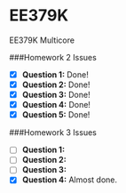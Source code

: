 EE379K
======

EE379K Multicore

###Homework 2 Issues

- [X] **Question 1:** Done!
- [X] **Question 2:** Done!
- [X] **Question 3:** Done!
- [X] **Question 4:** Done!
- [X] **Question 5:** Done!

###Homework 3 Issues

- [ ] **Question 1:** 
- [ ] **Question 2:** 
- [ ] **Question 3:** 
- [X] **Question 4:** Almost done. 